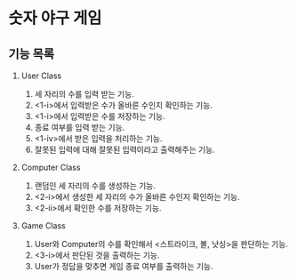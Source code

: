 # 숫자 야구 게임


## 기능 목록 

1. User Class
    1. 세 자리의 수를 입력 받는 기능. 
    2. <1-i>에서 입력받은 수가 올바른 수인지 확인하는 기능.
    3. <1-i>에서 입력받은 수를 저장하는 기능.
    4. 종료 여부를 입력 받는 기능.
    5. <1-iv>에서 받은 입력을 처리하는 기능.
    6. 잘못된 입력에 대해 잘못된 입력이라고 출력해주는 기능.

2. Computer Class
    1. 랜덤인 세 자리의 수를 생성하는 기능.
    2. <2-i>에서 생성한 세 자리의 수가 올바른 수인지 확인하는 기능.
    3. <2-ii>에서 확인한 수를 저장하는 기능.
    

3. Game Class
    1. User와 Computer의 수를 확인해서 <스트라이크, 볼, 낫싱>을 판단하는 기능.
    2. <3-i>에서 판단된 것을 출력하는 기능.
    3. User가 정답을 맞추면 게임 종료 여부를 출력하는 기능.